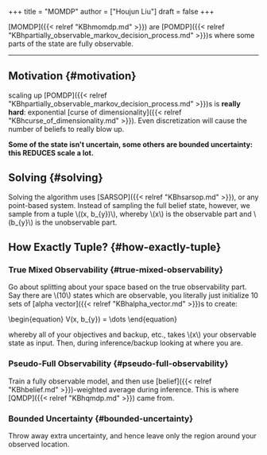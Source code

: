 +++
title = "MOMDP"
author = ["Houjun Liu"]
draft = false
+++

[MOMDP]({{< relref "KBhmomdp.md" >}}) are [POMDP]({{< relref "KBhpartially_observable_markov_decision_process.md" >}})s where some parts of the state are fully observable.

---


## Motivation {#motivation}

scaling up [POMDP]({{< relref "KBhpartially_observable_markov_decision_process.md" >}})s is ****really hard****: exponential [curse of dimensionality]({{< relref "KBhcurse_of_dimensionality.md" >}}). Even discretization will cause the number of beliefs to really blow up.

**Some of the state isn't uncertain, some others are bounded uncertainty: this REDUCES scale a lot.**


## Solving {#solving}

Solving the algorithm uses [SARSOP]({{< relref "KBhsarsop.md" >}}), or any point-based system. Instead of sampling the full belief state, however, we sample from a tuple \\((x, b\_{y})\\), whereby \\(x\\) is the observable part and \\(b\_{y}\\) is the unobservable part.


## How Exactly Tuple? {#how-exactly-tuple}


### True Mixed Observability {#true-mixed-observability}

Go about splitting about your space based on the true observability part. Say there are \\(10\\) states which are observable, you literally just initialize 10 sets of [alpha vector]({{< relref "KBhalpha_vector.md" >}})s to create:

\begin{equation}
V(x, b\_{y}) = \dots
\end{equation}

whereby all of your objectives and backup, etc., takes \\(x\\) your observable state as input. Then, during inference/backup looking at where you are.


### Pseudo-Full Observability {#pseudo-full-observability}

Train a fully observable model, and then use [belief]({{< relref "KBhbelief.md" >}})-weighted average during inference. This is where [QMDP]({{< relref "KBhqmdp.md" >}}) came from.


### Bounded Uncertainty {#bounded-uncertainty}

Throw away extra uncertainty, and hence leave only the region around your observed location.
